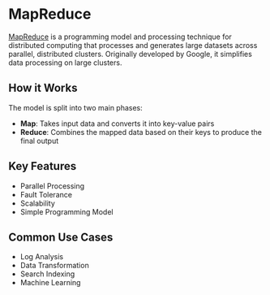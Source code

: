 # MapReduce

[MapReduce](https://pdos.csail.mit.edu/6.824/papers/mapreduce.pdf) is a programming model and processing technique for distributed computing that processes and generates large datasets across parallel, distributed clusters. Originally developed by Google, it simplifies data processing on large clusters.

## How it Works

The model is split into two main phases:
- **Map**: Takes input data and converts it into key-value pairs
- **Reduce**: Combines the mapped data based on their keys to produce the final output

## Key Features

- Parallel Processing
- Fault Tolerance
- Scalability
- Simple Programming Model

## Common Use Cases

- Log Analysis
- Data Transformation
- Search Indexing
- Machine Learning
